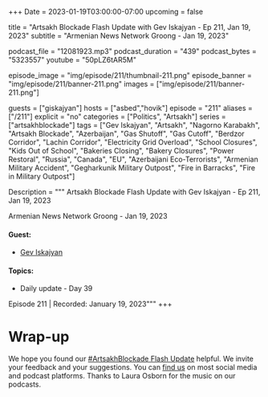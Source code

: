 +++
Date = 2023-01-19T03:00:00-07:00
upcoming = false

title = "Artsakh Blockade Flash Update with Gev Iskajyan - Ep 211, Jan 19, 2023"
subtitle = "Armenian News Network Groong - Jan 19, 2023"

podcast_file = "12081923.mp3"
podcast_duration = "439"
podcast_bytes = "5323557"
youtube = "50pLZ6tAR5M"

episode_image = "img/episode/211/thumbnail-211.png"
episode_banner = "img/episode/211/banner-211.png"
images = ["img/episode/211/banner-211.png"]

guests = ["giskajyan"]
hosts = ["asbed","hovik"]
episode = "211"
aliases = ["/211"]
explicit = "no"
categories = ["Politics", "Artsakh"]
series = ["artsakhblockade"]
tags = ["Gev Iskajyan", "Artsakh", "Nagorno Karabakh", "Artsakh Blockade", "Azerbaijan", "Gas Shutoff", "Gas Cutoff", "Berdzor Corridor", "Lachin Corridor", "Electricity Grid Overload", "School Closures", "Kids Out of School", "Bakeries Closing", "Bakery Closures", "Power Restoral", "Russia", "Canada", "EU", "Azerbaijani Eco-Terrorists", "Armenian Military Accident", "Gegharkunik Military Outpost", "Fire in Barracks", "Fire in Military Outpost"]

Description = """
Artsakh Blockade Flash Update with Gev Iskajyan - Ep 211, Jan 19, 2023

Armenian News Network Groong - Jan 19, 2023

#### Guest: 
* [Gev Iskajyan](/guest/giskajyan)

#### Topics:
* Daily update - Day 39

Episode 211 | Recorded: January 19, 2023"""
+++


# Wrap-up

We hope you found our [#ArtsakhBlockade Flash Update](https://podcasts.groong.org/) helpful. We invite your feedback and your suggestions. You can [find us](https://linktr.ee/groong) on most social media and podcast platforms. Thanks to Laura Osborn for the music on our podcasts.
